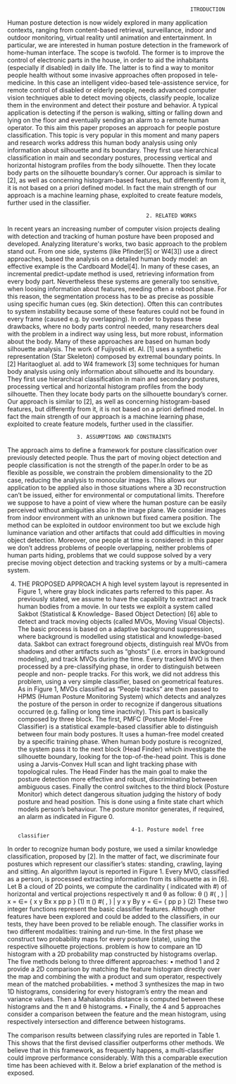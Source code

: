                                                               ITRODUCTION 
 Human posture detection is now widely explored in many application contexts, ranging from
 content-based retrieval, surveillance, indoor and outdoor monitoring, virtual reality until 
animation and entertainment. In particular, we are interested in human posture detection in the
 framework of home-human interface. The scope is twofold. The former is to improve the control
 of electronic parts in the house, in order to aid the inhabitants (especially if disabled) in daily life.
 The latter is to find a way to monitor people health without some invasive approaches often 
proposed in tele-medicine. In this case an intelligent video-based tele-assistence service, for 
remote control of disabled or elderly people, needs advanced computer vision techniques able to
 detect moving objects, classify people, localize them in the environment and detect their posture
 and behavior. A typical application is detecting if the person is walking, sitting or falling down
 and lying on the floor and eventually sending an alarm to a remote human operator. To this aim
 this paper proposes an approach for people posture classification. This topic is very popular in
 this moment and many papers and research works address this human body analysis using only 
information about silhouette and its boundary. They first use hierarchical classification in main
 and secondary postures, processing vertical and horizontal histogram profiles from the body
 silhouette. Then they locate body parts on the silhouette boundary’s corner. Our approach is
 similar to [2], as well as concerning histogram-based features, but differently from it, it is not 
based on a priori defined model. In fact the main strength of our approach is a machine learning 
phase, exploited to create feature models, further used in the classifier.

                                                2. RELATED WORKS
In recent years an increasing number of computer vision projects dealing with detection and
 tracking of human posture have been proposed and developed. Analyzing literature's works, two
 basic approach to the problem stand out. From one side, systems (like Pfinder[5] or W4[3]) use 
a direct approaches, based the analysis on a detailed human body model: an effective example is
 the Cardboard Model[4]. In many of these cases, an incremental predict-update method is used, 
retrieving information from every body part. Nevertheless these systems are generally too 
sensitive, when loosing information about features, needing often a reboot phase. For this 
reason, the segmentation process has to be as precise as possible using specific human cues (eg. 
Skin detection). Often this can contributes to system instability because some of these features 
could not be found in every frame (caused e.g. by overlapping). In order to bypass these 
drawbacks, where no body parts control needed, many researchers deal with the problem in a 
indirect way using less, but more robust, information about the body. Many of these approaches 
are based on human body silhouette analysis. The work of Fujiyoshi et. Al. [1] uses a synthetic 
representation (Star Skeleton) composed by extremal boundary points. In [2] Haritaogluet al. add
 to W4 framework [3] some techniques for human body analysis using only information about
silhouette and its boundary. They first use hierarchical classification in main and secondary 
postures, processing vertical and horizontal histogram profiles from the body silhouette. Then
 they locate body parts on the silhouette boundary’s corner. Our approach is similar to [2], as 
well as concerning histogram-based features, but differently from it, it is not based on a priori
 defined model. In fact the main strength of our approach is a machine learning phase, exploited 
to create feature models, further used in the classifier.



                          3. ASSUMPTIONS AND CONSTRAINTS
The approach aims to define a framework for posture classification over previously detected 
people. Thus the part of moving object detection and people classification is not the strength of 
the paper.In order to be as flexible as possible, we constrain the problem dimensionality to the 
2D case, reducing the analysis to monocular images. This allows our application to be applied 
also in those situations where a 3D reconstruction can’t be issued, either for environmental or 
computational limits. Therefore we suppose to have a point of view where the human posture 
can be easily perceived without ambiguities also in the image plane. We consider images from
 indoor environment with an unknown but fixed camera position. The method can be exploited 
in outdoor environment too but we exclude high luminance variation and other artifacts that 
could add difficulties in moving object detection. Moreover, one people at time is considered: in
 this paper we don’t address problems of people overlapping, neither problems of human parts 
hiding, problems that we could suppose solved by a very precise moving object detection and 
tracking systems or by a multi-camera system.

4. THE PROPOSED APPROACH
A high level system layout is represented in Figure 1,  where gray block indicates parts referred 
to this paper. As previously stated, we assume to have the capability to extract and track human 
bodies from a movie. In our tests we exploit a system called Sakbot (Statistical & Knowledge-
Based Object Detection) [6] able to detect and track moving objects (called MVOs, Moving 
Visual Objects). The basic process is based on a adaptive background suppression, where 
background is modelled using statistical and knowledge-based data. Sakbot can extract 
foreground objects, distinguish real MVOs from shadows and other artifacts such as “ghosts” 
(i.e. errors in background modeling), and track MVOs during the time. Every tracked MVO is 
then processed by a pre-classifying phase, in order to distinguish between people and non-
people tracks. For this work, we did not address this problem, using a very simple classifier, based on geometrical features. As in Figure 1, MVOs classified as “People tracks”
are then passed to HPMS (Human Posture Monitoring System) which detects and analyzes the
 posture of the person in order to recognize if dangerous situations occurred (e.g. falling or long 
time inactivity). This part is basically composed by three block. The first, PMFC (Posture 
Model-Free Classifier) is a statistical example-based classifier able to distinguish between four 
main body postures. It uses a human-free model created by a specific training phase. When 
human body posture is recognized, the system pass it to the next block (Head Finder) which 
investigate the silhouette boundary, looking for the top-of-the-head point. This is done using a 
Jarvis-Convex Hull scan and light tracking phase with topological rules. The Head Finder has 
the main goal to make the posture detection more effective and robust, discriminating between 
ambiguous cases. Finally the control switches to the third block (Posture Monitor) which detect 
dangerous situation judging the history of body posture and head position. This is done using a 
finite state chart which models person’s behaviour. The posture monitor generates, if required, 
an alarm as indicated in Figure 0.


                                           4-1. Posture model free classifier
In order to recognize human body posture, we used a similar knowledge classification, proposed
 by [2]. In the matter of fact, we discriminate four postures which represent our classifier’s 
states: standing, crawling, laying and sitting. An algorithm layout is reported in Figure 1. Every
 MVO, classified as a person, is processed extracting information from its silhouette as in [6]. 
Let B a cloud of 2D points, we compute the cardinality ( indicated with #) of horizontal and 
vertical projections respectively π and θ as follow:
θ () #( , ) | x = ∈= { x y Bx x pp p } (1)
π () #( , ) | y x y By y = ∈= { pp p } (2)
These two integer functions represent the basic classifier features. Although other features have 
been explored and could be added to the classifiers, in our tests, they have been proved to be
 reliable enough. The classifier works in two different modalities: training and run-time. In the
 first phase we construct two probability maps for every posture (state), using the respective 
silhouette projections. problem is how to compare an 1D histogram with a 2D probability map constructed by histograms overlap. The five methods belong to three different approaches:
• method 1 and 2 provide a 2D comparison by matching the feature histogram directly over the map and combining the with a product and sum operator, respectively mean of the matched probabilities.
• method 3 synthesizes the map in two 1D histograms, considering for every histogram’s entry the mean and variance values. Then a Mahalanobis distance is computed between these histograms and the π and θ histograms.
• Finally, the 4 and 5 approaches consider a comparison between the feature and the mean
histogram, using respectively intersection and difference between histograms.

The comparison results between classifying rules are reported in Table 1. This shows that the 
first devised classifier outperforms other methods. We believe that in this framework, as 
frequently happens, a multi-classifier could improve performance considerably. With this a 
comparable execution time has been achieved with it. Below a brief explanation of the method is 
exposed.
